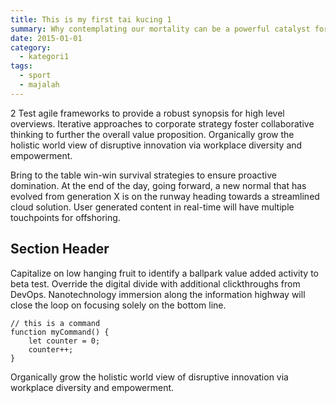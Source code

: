 ```yaml
---
title: This is my first tai kucing 1
summary: Why contemplating our mortality can be a powerful catalyst for change
date: 2015-01-01
category: 
  - kategori1
tags:
  - sport
  - majalah
---
```

2
Test agile frameworks to provide a robust synopsis for high level overviews. Iterative approaches to corporate strategy foster collaborative thinking to further the overall value proposition. Organically grow the holistic world view of disruptive innovation via workplace diversity and empowerment.

Bring to the table win-win survival strategies to ensure proactive domination. At the end of the day, going forward, a new normal that has evolved from generation X is on the runway heading towards a streamlined cloud solution. User generated content in real-time will have multiple touchpoints for offshoring.

## Section Header

Capitalize on low hanging fruit to identify a ballpark value added activity to beta test. Override the digital divide with additional clickthroughs from DevOps. Nanotechnology immersion along the information highway will close the loop on focusing solely on the bottom line.

``` text/2-3
// this is a command
function myCommand() {
	let counter = 0;
	counter++;
}
```
Organically grow the holistic world view of disruptive innovation via workplace diversity and empowerment.
